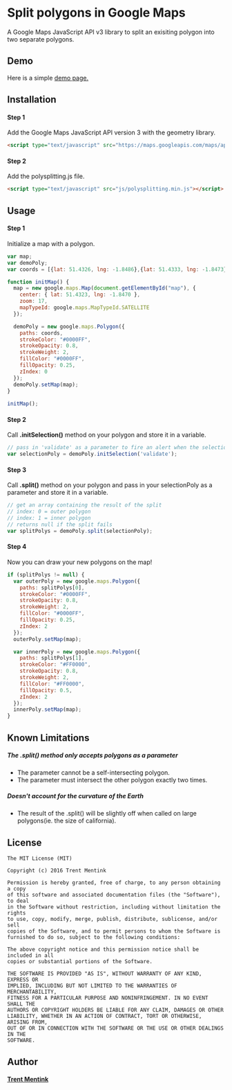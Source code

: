 # Split polygons in Google Maps
A Google Maps JavaScript API v3 library to split an exisiting polygon into two separate polygons.

## Demo
Here is a simple [demo page.](http://projects.trentmentink.com/projects/polysplitting)

## Installation
#### Step 1
Add the Google Maps JavaScript API version 3 with the geometry library.
```html
<script type="text/javascript" src="https://maps.googleapis.com/maps/api/js?v=3.exp&libraries=geometry"></script>
```
#### Step 2
Add the polysplitting.js file.
```html
<script type="text/javascript" src="js/polysplitting.min.js"></script>
```
  
## Usage
#### Step 1
Initialize a map with a polygon.
```javascript
var map;
var demoPoly;
var coords = [{lat: 51.4326, lng: -1.8486},{lat: 51.4333, lng: -1.8473},{lat: 51.4330, lng: -1.8458},{lat: 51.4320, lng: -1.8454},{lat: 51.4313, lng: -1.8466},{lat: 51.4316, lng: -1.8482}];

function initMap() {
  map = new google.maps.Map(document.getElementById("map"), {
    center: { lat: 51.4323, lng: -1.8470 },
    zoom: 17,
    mapTypeId: google.maps.MapTypeId.SATELLITE
  });

  demoPoly = new google.maps.Polygon({
    paths: coords,
    strokeColor: "#0000FF",
    strokeOpacity: 0.8,
    strokeWeight: 2,
    fillColor: "#0000FF",
    fillOpacity: 0.25,
    zIndex: 0
  });
  demoPoly.setMap(map);
}
   
initMap();
```
#### Step 2
Call **.initSelection()** method on your polygon and store it in a variable.
```javascript
// pass in 'validate' as a parameter to fire an alert when the selection box intersects itself
var selectionPoly = demoPoly.initSelection('validate');
```

#### Step 3
Call **.split()** method on your polygon and pass in your selectionPoly as a parameter and store it in a variable.
```javascript
// get an array containing the result of the split
// index: 0 = outer polygon
// index: 1 = inner polygon
// returns null if the split fails 
var splitPolys = demoPoly.split(selectionPoly);
```

#### Step 4
Now you can draw your new polygons on the map!
```javascript
if (splitPolys != null) {
  var outerPoly = new google.maps.Polygon({
    paths: splitPolys[0],
    strokeColor: "#0000FF",
    strokeOpacity: 0.8,
    strokeWeight: 2,
    fillColor: "#0000FF",
    fillOpacity: 0.25,
    zIndex: 2
  });
  outerPoly.setMap(map);

  var innerPoly = new google.maps.Polygon({
    paths: splitPolys[1],
    strokeColor: "#FF0000",
    strokeOpacity: 0.8,
    strokeWeight: 2,
    fillColor: "#FF0000",
    fillOpacity: 0.5,
    zIndex: 2
  });
  innerPoly.setMap(map);
}
```

## Known Limitations
##### The .split() method only accepts polygons as a parameter
* The parameter cannot be a self-intersecting polygon.
* The parameter must intersect the other polygon exactly two times.

##### Doesn't account for the curvature of the Earth
* The result of the .split() will be slightly off when called on large polygons(ie. the size of california).

## License
```
The MIT License (MIT)

Copyright (c) 2016 Trent Mentink

Permission is hereby granted, free of charge, to any person obtaining a copy
of this software and associated documentation files (the "Software"), to deal
in the Software without restriction, including without limitation the rights
to use, copy, modify, merge, publish, distribute, sublicense, and/or sell
copies of the Software, and to permit persons to whom the Software is
furnished to do so, subject to the following conditions:

The above copyright notice and this permission notice shall be included in all
copies or substantial portions of the Software.

THE SOFTWARE IS PROVIDED "AS IS", WITHOUT WARRANTY OF ANY KIND, EXPRESS OR
IMPLIED, INCLUDING BUT NOT LIMITED TO THE WARRANTIES OF MERCHANTABILITY,
FITNESS FOR A PARTICULAR PURPOSE AND NONINFRINGEMENT. IN NO EVENT SHALL THE
AUTHORS OR COPYRIGHT HOLDERS BE LIABLE FOR ANY CLAIM, DAMAGES OR OTHER
LIABILITY, WHETHER IN AN ACTION OF CONTRACT, TORT OR OTHERWISE, ARISING FROM,
OUT OF OR IN CONNECTION WITH THE SOFTWARE OR THE USE OR OTHER DEALINGS IN THE
SOFTWARE.
```

## Author
#### [Trent Mentink](http://www.trentmentink.com)
